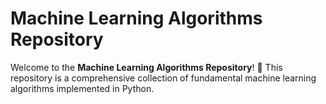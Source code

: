 # Machine Learning Algorithms Repository

Welcome to the **Machine Learning Algorithms Repository**! 🚀 This repository is a comprehensive collection of fundamental machine learning algorithms implemented in Python.
